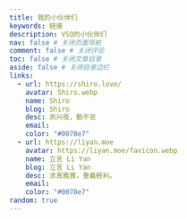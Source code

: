 ```yaml
---
title: 我的小伙伴们
keywords: 链接
description: VSQ的小伙伴们
nav: false # 关闭页面导航
comment: false # 关闭评论
toc: false # 关闭文章目录
aside: false # 关闭目录边栏
links:
  - url: https://shiro.love/
    avatar: Shiro.webp
    name: Shiro
    blog: Shiro
    desc: 夙兴夜，勤不怠
    email: 
    color: "#0078e7"
  - url: https://liyan.moe
    avatar: https://liyan.moe/favicon.webp
    name: 立言 Li Yan
    blog: 立言 Li Yan
    desc: 求真務實，重義輕利。
    email: 
    color: "#0078e7"
random: true
---
```


<YunLinks :links="frontmatter.links" :random="frontmatter.random" />
